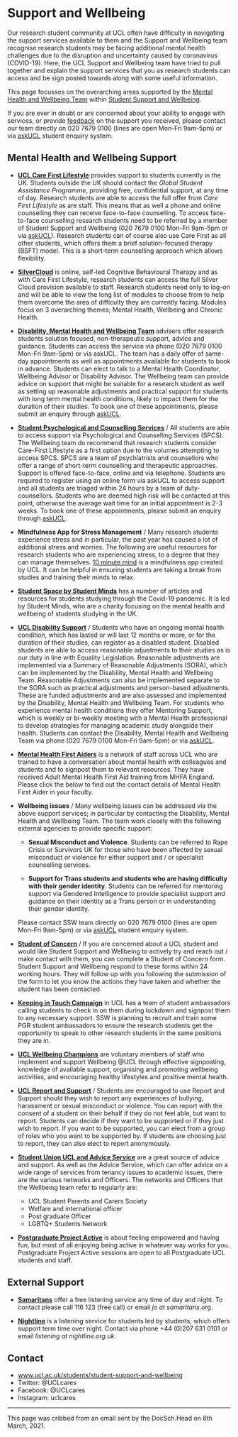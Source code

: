 # Support and Wellbeing
Our research student community at UCL often have difficulty in navigating the support services available to them and the Support and Wellbeing team recognise research students may be facing additional mental health challenges due to the disruption and uncertainty caused by coronavirus (COVID-19).
Here, the UCL Support and Wellbeing team have tried to pull together and explain the support services that you as research students can access and be sign posted towards along with some useful information.

This page focusses on the overarching areas supported by the [Mental Health and Wellbeing Team](https://www.ucl.ac.uk/students/support-and-wellbeing/wellbeing) within [Student Support and Wellbeing](https://www.ucl.ac.uk/students/student-support-and-wellbeing).

If you are ever in doubt or are concerned about your ability to engage with services, or provide [feedback](https://eur01.safelinks.protection.outlook.com/?url=https%3A%2F%2Flogin.microsoftonline.com%2Fcommon%2Foauth2%2Fauthorize%3Fresponse_mode%3Dform_post%26response_type%3Did_token%2Bcode%26scope%3Dopenid%26msafed%3D0%26nonce%3D5f778417-6664-4a3e-992e-b5f9b364f88a.637507889433378015%26state%3Dhttps%253A%252F%252Fforms.office.com%252FPages%252FResponsePage.aspx%253Fid%253D_oivH5ipW0yTySEKEdmlwn8M_o8TMCxGunSFtqpKQs1UQzg5UUU3RlNGWVhIVjBHRko0R1g1TUxOUy4u%26client_id%3Dc9a559d2-7aab-4f13-a6ed-e7e9c52aec87%26redirect_uri%3Dhttps%253a%252f%252fforms.office.com%252fauth%252fsignin&data=04%7C01%7C%7C4ea5260684be49db168a08d8e24e90d1%7C1faf88fea9984c5b93c9210a11d9a5c2%7C0%7C0%7C637508174428687435%7CUnknown%7CTWFpbGZsb3d8eyJWIjoiMC4wLjAwMDAiLCJQIjoiV2luMzIiLCJBTiI6Ik1haWwiLCJXVCI6Mn0%3D%7C1000&sdata=Nbh%2FFnU%2F%2Bh%2BtROh%2FmOTF5XeHMRfhayNuELKYhqcmTqQ%3D&reserved=0) on the support you received, please contact our team directly on 020 7679 0100 (lines are open Mon-Fri 9am-5pm) or via [askUCL](https://www.ucl.ac.uk/students/askucl) student enquiry system.

## Mental Health and Wellbeing Support
* [**UCL Care First Lifestyle**](https://www.ucl.ac.uk/students/support-and-wellbeing/evening-and-weekend-support) provides support to students currently in the UK. Students outside the UK should contact the *Global Student Assistance Programme*, providing free, confidential support, at any time of day. Research students are able to access the full offer from *Care First Lifestyle* as are staff. This means that as well a phone and online counselling they can receive face-to-face counselling.  To access face-to-face counselling research students need to be referred by a member of Student Support and Wellbeing (020 7679 0100 Mon-Fri 9am-5pm or via [askUCL](https://www.ucl.ac.uk/students/askucl)). Research students can of course also use Care First as all other students, which offers them a brief solution-focused therapy (BSFT) model. This is a short-term counselling approach which allows flexibility.

* [**SilverCloud**](https://www.ucl.ac.uk/human-resources/health-wellbeing/being-well-ucl/healthy-mind/online-psychoeducational-and-cognitive-behavioural) is online, self-led Cognitive Behavioural Therapy and as with Care First Lifestyle, research students can access the full Silver Cloud provision available to staff. Research students need only to log-on and will be able to view the long list of modules to choose from to help them overcome the area of difficulty they are currently facing. Modules focus on 3 overarching themes; Mental Health, Wellbeing and Chronic Health.

* [**Disability, Mental Health and Wellbeing Team**](https://www.ucl.ac.uk/students/support-and-wellbeing/wellbeing) advisers offer research students solution focused, non-therapeutic support, advice and guidance. Students can access the service via phone (020 7679 0100 Mon-Fri 9am-5pm) or via askUCL. The team has a daily offer of same-day appointments as well as appointments available for students to book in advance. Students can elect to talk to a Mental Health Coordinator, Wellbeing Advisor or Disability Advisor. The Wellbeing team can provide advice on support that might be suitable for a research student as well as setting up reasonable adjustments and practical support for students with long term mental health conditions, likely to impact them for the duration of their studies. To book one of these appointments, please submit an enquiry through [askUCL](https://www.ucl.ac.uk/students/askucl).

* [**Student Psychological and Counselling Services**](https://www.ucl.ac.uk/students/support-and-wellbeing/student-psychological-and-counselling-services) / All students are able to access support via  Psychological and Counselling Services (SPCS). The Wellbeing team do recommend that research students consider Care-First Lifestyle as a first option due to the volumes attempting to access SPCS.
SPCS are a team of psychiatrists and counsellors who offer a range of short-term counselling and therapeutic approaches.
Support is offered face-to-face, online and via telephone. Students are required to register using an online form via askUCL to access support and all students are triaged within 24 hours by a team of duty-counsellors. Students who are deemed high risk will be contacted at this point, otherwise the average wait time for an initial appointment is 2-3 weeks. To book one of these appointments, please submit an enquiry through [askUCL](https://www.ucl.ac.uk/students/askucl).

* **Mindfulness App for Stress Management** / Many research students experience stress and in particular, the past year has caused a lot of additional stress and worries. The following are useful resources for research students who are experiencing stress, to a degree that they can manage themselves.
[10 minute mind](https://www.ucl.ac.uk/students/support-and-wellbeing/resources/mental-health-and-wellbeing-resources/mindfulness)  is a mindfulness app created by UCL. It can be helpful in ensuring students are taking a break from studies and training their minds to relax.

* [**Student Space by Student Minds**](https://eur01.safelinks.protection.outlook.com/?url=https%3A%2F%2Fstudentspace.org.uk%2F&data=04%7C01%7C%7C4ea5260684be49db168a08d8e24e90d1%7C1faf88fea9984c5b93c9210a11d9a5c2%7C0%7C0%7C637508174428707423%7CUnknown%7CTWFpbGZsb3d8eyJWIjoiMC4wLjAwMDAiLCJQIjoiV2luMzIiLCJBTiI6Ik1haWwiLCJXVCI6Mn0%3D%7C1000&sdata=3H6lQwcyND3LzUT%2BiAYlIrDq4u%2F3qY8EotW9DTid6eE%3D&reserved=0) has a number of articles and resources for students studying through the Covid-19 pandemic. It is led by Student Minds, who are a charity focusing on the mental health and wellbeing of students studying in the UK.

* [**UCL Disability Support**](https://www.ucl.ac.uk/students/support-and-wellbeing/support-disabled-students) / Students who have an ongoing mental health condition, which has lasted or will last 12 months or more, or for the duration of their studies, can register as a disabled student. Disabled students are able to access reasonable adjustments to their studies as is our duty in line with Equality Legislation. Reasonable adjustments are implemented via a Summary of Reasonable Adjustments (SORA), which can be implemented by the Disability, Mental Health and Wellbeing Team.
Reasonable Adjustments can also be implemented separate to the SORA such as practical adjustments and person-based adjustments. These are funded adjustments and are also assessed and implemented by the Disability, Mental Health and Wellbeing Team.
For students who experience mental health conditions they offer Mentoring Support, which is weekly or bi-weekly meeting with a Mental Health professional to develop strategies for managing academic study alongside their health.
Students can contact the Disability, Mental Health and Wellbeing Team via phone (020 7679 0100 Mon-Fri 9am-5pm) or via [askUCL](https://www.ucl.ac.uk/students/askucl).

* [**Mental Health First Aiders**](https://www.ucl.ac.uk/human-resources/health-wellbeing/being-well-ucl/get-involved/support-wellbeing-your-area/mental-health-first-aiders) is a network of staff across UCL who are trained to have a conversation about mental health with colleagues and students and to signpost them to relevant resources. They have received Adult Mental Health First Aid training from MHFA England. Please click the below to find out the contact details of Mental Health First Aider in your faculty.


* **Wellbeing issues** / Many wellbeing issues can be addressed via the above support services; in particular by contacting the Disability, Mental Health and Wellbeing Team. The team work closely with the following external agencies to provide specific support:

    - **Sexual Misconduct and Violence**. Students can be referred to Rape Crisis or Survivors UK for those who have been affected by sexual misconduct or violence for either support and / or specialist counselling services.

    - **Support for Trans students and students who are having difficulty with their gender identity**. Students can be referred for mentoring support via Gendered Intelligence to provide specialist support and guidance on their identity as a Trans person or in understanding their gender identity.

    Please contact SSW team directly on 020 7679 0100 (lines are open Mon-Fri 9am-5pm) or via [askUCL](https://www.ucl.ac.uk/students/askucl) student enquiry system.

* [**Student of Concern**](https://www.ucl.ac.uk/students/support-and-wellbeing/if-you-are-concerned-about-student) /  If you are concerned about a UCL student and would like Student Support and Wellbeing to actively try and reach out / make contact with them, you can complete a Student of Concern form. Student Support and Wellbeing respond to these forms within 24 working hours. They will follow up with you following the submission of the form to let you know the actions they have taken and whether the student has been contacted.

* [**Keeping in Touch Campaign**](https://www.ucl.ac.uk/students/weareucl/keeping-touch-campaign) in UCL has a team of student ambassadors calling students to check in on them during lockdown and signpost them to any necessary support. SSW is planning to recruit and train some PGR student ambassadors to ensure the research students get the opportunity to speak to other research students in the same positions they are in.

* [**UCL Wellbeing Champions**](https://www.ucl.ac.uk/human-resources/health-wellbeing/being-well-ucl/get-involved/support-wellbeing-your-area/become-wellbeing-champion-0) are voluntary members of staff who implement and support Wellbeing @UCL through effective signposting, knowledge of available support, organising and promoting wellbeing activities, and encouraging healthy lifestyles and positive mental health.

* [**UCL Report and Support**](https://report-support.ucl.ac.uk/) / Students are encouraged to use Report and Support should they wish to report any experiences of bullying, harassment or sexual misconduct or violence. You can report with the consent of a student on their behalf if they do not feel able, but want to report.
Students can decide if they want to be supported or if they just wish to report. If you want to be supported, you can elect from a group of roles who you want to be supported by.  If students are choosing just to report, they can also elect to report anonymously.

* [**Student Union UCL and Advice Service**](https://eur01.safelinks.protection.outlook.com/?url=https%3A%2F%2Fstudentsunionucl.org%2Fhelp-and-advice%2Fadvice-service&data=04%7C01%7C%7C4ea5260684be49db168a08d8e24e90d1%7C1faf88fea9984c5b93c9210a11d9a5c2%7C0%7C0%7C637508174428717418%7CUnknown%7CTWFpbGZsb3d8eyJWIjoiMC4wLjAwMDAiLCJQIjoiV2luMzIiLCJBTiI6Ik1haWwiLCJXVCI6Mn0%3D%7C1000&sdata=Zl7wV%2FR9IGqY5DJntzY4ZeP%2BIu2c09RyXwBl6IFTyTY%3D&reserved=0) are a great source of advice and support. As well as the Advice Service, which can offer advice on a wide range of services from tenancy issues to academic issues, there are the various networks and Officers. The networks and Officers that the Wellbeing team refer to regularly are:
    - UCL Student Parents and Carers Society
    - Welfare and international officer
    - Post graduate Officer
    - LGBTQ+ Students Network

* [**Postgraduate Project Active**](https://eur01.safelinks.protection.outlook.com/?url=https%3A%2F%2Fstudentsunionucl.org%2Fproject-active%2Fpostgraduate-project-active&data=04%7C01%7C%7C4ea5260684be49db168a08d8e24e90d1%7C1faf88fea9984c5b93c9210a11d9a5c2%7C0%7C0%7C637508174428727418%7CUnknown%7CTWFpbGZsb3d8eyJWIjoiMC4wLjAwMDAiLCJQIjoiV2luMzIiLCJBTiI6Ik1haWwiLCJXVCI6Mn0%3D%7C1000&sdata=g7kQ2JyzJ5RvYFnQaAsmvKoGmJ%2BXzXCGCYjdrTDPqCE%3D&reserved=0) is about feeling empowered and having fun, but most of all enjoying being active in whatever way works for you. Postgraduate Project Active sessions are open to all Postgraduate UCL students and staff.
 

## External Support
* [**Samaritans**](https://eur01.safelinks.protection.outlook.com/?url=https%3A%2F%2Fwww.samaritans.org%2F&data=04%7C01%7C%7C4ea5260684be49db168a08d8e24e90d1%7C1faf88fea9984c5b93c9210a11d9a5c2%7C0%7C0%7C637508174428737419%7CUnknown%7CTWFpbGZsb3d8eyJWIjoiMC4wLjAwMDAiLCJQIjoiV2luMzIiLCJBTiI6Ik1haWwiLCJXVCI6Mn0%3D%7C1000&sdata=p2K9idAUu0PIIl1jr35Qw92Nnfb5%2BS4vwpDayiBDru8%3D&reserved=0) offer a free listening service any time of day and night. To contact please call 116 123 (free call)  or email *jo at samaritans.org*.

* [**Nightline**](https://eur01.safelinks.protection.outlook.com/?url=https%3A%2F%2Fnightline.org.uk%2F&data=04%7C01%7C%7C4ea5260684be49db168a08d8e24e90d1%7C1faf88fea9984c5b93c9210a11d9a5c2%7C0%7C0%7C637508174428757397%7CUnknown%7CTWFpbGZsb3d8eyJWIjoiMC4wLjAwMDAiLCJQIjoiV2luMzIiLCJBTiI6Ik1haWwiLCJXVCI6Mn0%3D%7C1000&sdata=o%2FPLFVVQcpRTShbV3bzisme7IY08SlNZbhHiRGtRpuk%3D&reserved=0) is a listening service for students led by students, which offers support term time over night. Contact via phone +44 (0)207 631 0101 or email *listening at nightline.org.uk*.


## Contact
* www.ucl.ac.uk/students/student-support-and-wellbeing
* Twitter: @UCLcares
* Facebook: @UCLcares
* Instagram: uclcares

 
---
This page was cribbed from an email sent by the DocSch.Head on 8th March, 2021.
 
